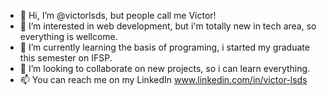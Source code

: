 - 👋 Hi, I’m @victorlsds, but people call me Victor!
- 👀 I’m interested in web development, but i'm totally new in tech area, so everything is wellcome.
- 🌱 I’m currently learning the basis of programing, i started my graduate this semester on IFSP.
- 💞️ I’m looking to collaborate on new projects, so i can learn everything.
- 📫 You can reach me on my LinkedIn www.linkedin.com/in/victor-lsds

<!---
victorlsds/victorlsds is a ✨ special ✨ repository because its `README.md` (this file) appears on your GitHub profile.
You can click the Preview link to take a look at your changes.
--->
